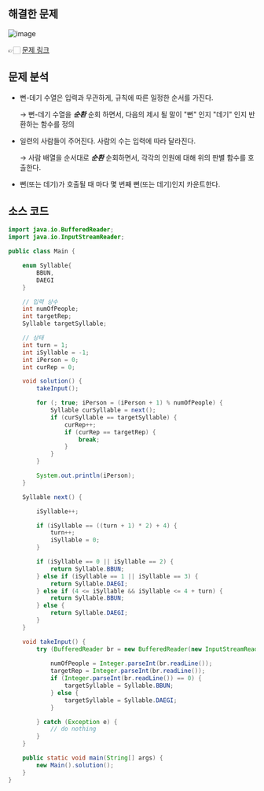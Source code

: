 ## 해결한 문제

![image](https://github.com/SeungYeop-Han/cotejunbi/assets/106862797/68dc7182-db8f-41b7-9016-a93430073163)

👉🏻 [문제 링크](https://www.acmicpc.net/problem/15721)

## 문제 분석

- 뻔-데기 수열은 입력과 무관하게, 규칙에 따른 일정한 순서를 가진다.
    
    → 뻔-데기 수열을 ***순환*** 순회 하면서, 다음의 제시 될 말이 "뻔" 인지 "데기" 인지 반환하는 함수를 정의
    
- 일련의 사람들이 주어진다. 사람의 수는 입력에 따라 달라진다.
    
    → 사람 배열을 순서대로 ***순환*** 순회하면서, 각각의 인원에 대해 위의 판별 함수를 호출한다.
    
- 뻔(또는 데기)가 호출될 때 마다 몇 번째 뻔(또는 데기)인지 카운트한다.

## 소스 코드

```java
import java.io.BufferedReader;
import java.io.InputStreamReader;

public class Main {

    enum Syllable{
        BBUN,
        DAEGI
    }

    // 입력 상수
    int numOfPeople;
    int targetRep;
    Syllable targetSyllable;

    // 상태
    int turn = 1;
    int iSyllable = -1;
    int iPerson = 0;
    int curRep = 0;

    void solution() {
        takeInput();

        for (; true; iPerson = (iPerson + 1) % numOfPeople) {
            Syllable curSyllable = next();
            if (curSyllable == targetSyllable) {
                curRep++;
                if (curRep == targetRep) {
                    break;
                }
            }
        }

        System.out.println(iPerson);
    }

    Syllable next() {

        iSyllable++;

        if (iSyllable == ((turn + 1) * 2) + 4) {
            turn++;
            iSyllable = 0;
        }

        if (iSyllable == 0 || iSyllable == 2) {
            return Syllable.BBUN;
        } else if (iSyllable == 1 || iSyllable == 3) {
            return Syllable.DAEGI;
        } else if (4 <= iSyllable && iSyllable <= 4 + turn) {
            return Syllable.BBUN;
        } else {
            return Syllable.DAEGI;
        }
    }

    void takeInput() {
        try (BufferedReader br = new BufferedReader(new InputStreamReader(System.in))) {
            
            numOfPeople = Integer.parseInt(br.readLine());
            targetRep = Integer.parseInt(br.readLine());
            if (Integer.parseInt(br.readLine()) == 0) {
                targetSyllable = Syllable.BBUN;
            } else {
                targetSyllable = Syllable.DAEGI;
            }

        } catch (Exception e) {
            // do nothing
        }
    }

    public static void main(String[] args) {
        new Main().solution();
    }
}
```
